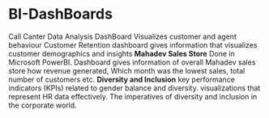 # BI-DashBoards
Call Canter Data Analysis 
 DashBoard Visualizes customer and agent behaviour
Customer Retention
dashboard gives information that visualizes customer demographics and insights
**Mahadev Sales Store**
Done in Microsoft PowerBI. Dashboard gives information of overall Mahadev sales store how revenue generated,
Which month was the lowest sales, total number of customers etc.
**Diversity and Inclusion**
key performance indicators (KPIs) related to gender balance and diversity.
visualizations that represent HR data effectively.
The imperatives of diversity and inclusion in the corporate world.

